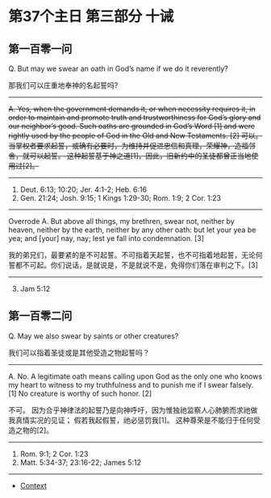 # 第37个主日 第三部分 十诫

## 第一百零一问

Q. But may we swear an oath in God’s name
if we do it reverently?

那我们可以庄重地奉神的名起誓吗?

---

<del>
A. Yes, when the government demands it,
or when necessity requires it,
in order to maintain and promote truth and trustworthiness
for God’s glory and our neighbor’s good.
</del>

<del>
Such oaths are grounded in God’s Word [1]
and were rightly used by the people of God
in the Old and New Testaments. [2]
</del>

<del>
可以。
当掌权者要求起誓，或确有必要时，为维持并促进忠信和真理，荣耀神，造福邻舍，就可以起誓。
这种起誓基于神之道[1]，因此，旧新约中的圣徒都曾正当地使用过[2]。
</del>

---

1. Deut. 6:13; 10:20; Jer. 4:1-2; Heb. 6:16
2. Gen. 21:24; Josh. 9:15; 1 Kings 1:29-30; Rom. 1:9; 2 Cor. 1:23

---

Overrode A. But above all things, my brethren, swear not, neither by heaven, neither by the earth, neither by any other oath: but let your yea be yea; and [your] nay, nay; lest ye fall into condemnation. [3]

我的弟兄们，最要紧的是不可起誓。不可指着天起誓，也不可指着地起誓，无论何誓都不可起。你们说话，是就说是，不是就说不是，免得你们落在审判之下。[3]

---

3. Jam 5:12

## 第一百零二问

Q. May we also swear by saints or other creatures?

我们可以指着圣徒或是其他受造之物起誓吗？

---

A. No.
A legitimate oath means calling upon God
as the only one who knows my heart
to witness to my truthfulness
and to punish me if I swear falsely. [1]
No creature is worthy of such honor. [2]

不可。
因为合乎神律法的起誓乃是向神呼吁，因为惟独祂监察人心肺腑而求祂做我真情实况的见证；
假若我起假誓，祂必惩罚我[1]。
这种尊荣是不能归于任何受造之物的[2]。

---

1. Rom. 9:1; 2 Cor. 1:23
2. Matt. 5:34-37; 23:16-22; James 5:12

----

* [Context](./welcome)